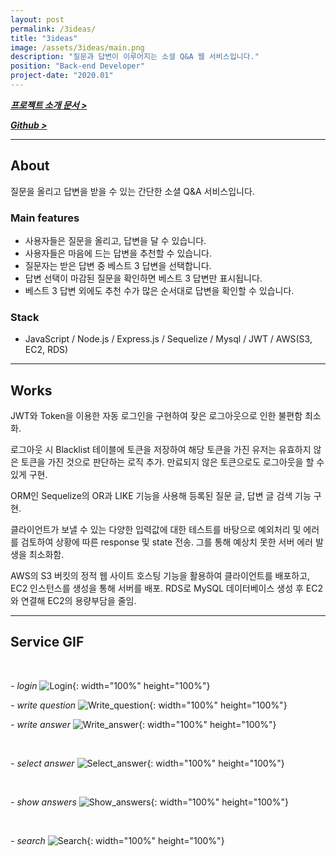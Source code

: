```yaml
---
layout: post
permalink: /3ideas/
title: "3ideas"
image: /assets/3ideas/main.png
description: "질문과 답변이 이루어지는 소셜 Q&A 웹 서비스입니다."
position: "Back-end Developer"
project-date: "2020.01"
---
```


_**[프로젝트 소개 문서 >](https://www.notion.so/Project-3-ideas-df56c48e56604be7a1973a6ce49a5af2)**_

_**[Github >](https://github.com/Team-Teslra/3ideas-Server)**_

---

## About

질문을 올리고 답변을 받을 수 있는 간단한 소셜 Q&A 서비스입니다.

### Main features

- 사용자들은 질문을 올리고, 답변을 달 수 있습니다.
- 사용자들은 마음에 드는 답변을 추천할 수 있습니다.
- 질문자는 받은 답변 중 베스트 3 답변을 선택합니다.
- 답변 선택이 마감된 질문을 확인하면 베스트 3 답변만 표시됩니다.
- 베스트 3 답변 외에도 추천 수가 많은 순서대로 답변을 확인할 수 있습니다.

### Stack

- JavaScript / Node.js / Express.js / Sequelize / Mysql / JWT / AWS(S3, EC2, RDS)

---

## Works

JWT와 Token을 이용한 자동 로그인을 구현하여 잦은 로그아웃으로 인한 불편함 최소화.

로그아웃 시 Blacklist 테이블에 토큰을 저장하여 해당 토큰을 가진 유저는 유효하지 않은 토큰을 가진 것으로 판단하는 로직 추가. 만료되지 않은 토큰으로도 로그아웃을 할 수 있게 구현.

ORM인 Sequelize의 OR과 LIKE 기능을 사용해 등록된 질문 글, 답변 글 검색 기능 구현.

클라이언트가 보낼 수 있는 다양한 입력값에 대한 테스트를 바탕으로 예외처리 및 에러를 검토하여 상황에 따른 response 및 state 전송. 그를 통해 예상치 못한 서버 에러 발생을 최소화함.

AWS의 S3 버킷의 정적 웹 사이트 호스팅 기능을 활용하여 클라이언트를 배포하고, EC2 인스턴스를 생성을 통해 서버를 배포. RDS로 MySQL 데이터베이스 생성 후 EC2와 연결해 EC2의 용량부담을 줄임.

---

## Service GIF

<br/>

_- login_
![Login](/assets/3ideas/01_Login.gif){: width="100%" height="100%"}

_- write question_
![Write_question](/assets/3ideas/02_Write_question.gif){: width="100%" height="100%"}

_- write answer_
![Write_answer](/assets/3ideas/03_Write_answer.gif){: width="100%" height="100%"}

<br>

_- select answer_
![Select_answer](/assets/3ideas/04_Select_answer.gif){: width="100%" height="100%"}

<br>

_- show answers_
![Show_answers](/assets/3ideas/05_Show_answers.gif){: width="100%" height="100%"}

<br>

_- search_
![Search](/assets/3ideas/06_Search.gif){: width="100%" height="100%"}
